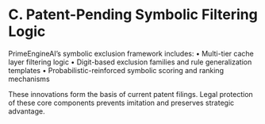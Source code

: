 # C. Patent-Pending Symbolic Filtering Logic

PrimeEngineAI’s symbolic exclusion framework includes:
• Multi-tier cache layer filtering logic
• Digit-based exclusion families and rule generalization templates
• Probabilistic-reinforced symbolic scoring and ranking mechanisms

These innovations form the basis of current patent filings. Legal protection of these core components prevents imitation and preserves strategic advantage.

